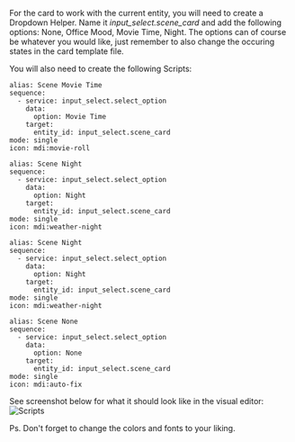 For the card to work with the current entity, you will need to create a Dropdown Helper.
Name it *input_select.scene_card* and add the following options: None, Office Mood, Movie Time, Night.
The options can of course be whatever you would like, just remember to also change the occuring states in the card template file.

You will also need to create the following Scripts:

```
alias: Scene Movie Time
sequence:
  - service: input_select.select_option
    data:
      option: Movie Time
    target:
      entity_id: input_select.scene_card
mode: single
icon: mdi:movie-roll
```

```
alias: Scene Night
sequence:
  - service: input_select.select_option
    data:
      option: Night
    target:
      entity_id: input_select.scene_card
mode: single
icon: mdi:weather-night
```

```
alias: Scene Night
sequence:
  - service: input_select.select_option
    data:
      option: Night
    target:
      entity_id: input_select.scene_card
mode: single
icon: mdi:weather-night
```

```
alias: Scene None
sequence:
  - service: input_select.select_option
    data:
      option: None
    target:
      entity_id: input_select.scene_card
mode: single
icon: mdi:auto-fix
```

See screenshot below for what it should look like in the visual editor:
![Scripts](https://github.com/fredrikpersson92/minihass/assets/105781178/828ef1e1-4925-4831-8de1-2769d124f130)

Ps. Don't forget to change the colors and fonts to your liking.

